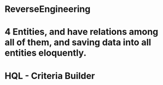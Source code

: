 # ReverseEngineering
# 4 Entities, and have relations among all of them, and saving data into all entities eloquently.
# HQL - Criteria Builder 
